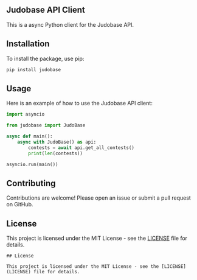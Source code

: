 ## Judobase API Client
This is a async Python client for the Judobase API.

## Installation

To install the package, use pip:

```bash
pip install judobase
```

## Usage

Here is an example of how to use the Judobase API client:

```python
import asyncio

from judobase import JudoBase

async def main():
    async with JudoBase() as api:
        contests = await api.get_all_contests()
        print(len(contests))

asyncio.run(main())
```

## Contributing

Contributions are welcome! Please open an issue or submit a pull request on GitHub.

## License

This project is licensed under the MIT License - see the [LICENSE](LICENSE) file for details.
```
## License

This project is licensed under the MIT License - see the [LICENSE](LICENSE) file for details.
